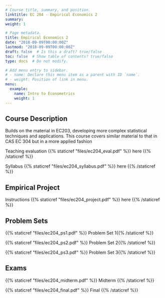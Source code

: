 ```yaml
---
# Course title, summary, and position.
linktitle: EC 204 - Empirical Economics 2
summary: 
weight: 1

# Page metadata.
title: Empirical Economics 2
date: "2018-09-09T00:00:00Z"
lastmod: "2018-09-09T00:00:00Z"
draft: false  # Is this a draft? true/false
toc: false  # Show table of contents? true/false
type: docs  # Do not modify.

# Add menu entry to sidebar.
# - name: Declare this menu item as a parent with ID `name`.
# - weight: Position of link in menu.
menu:
  example:
    name: Intro to Econometrics
    weight: 1
---
```


## Course Description

Builds on the material in EC203, developing more complex statistical techniques and applications. This course covers similar material to that in CAS EC 304 but in a more applied fashion

Teaching evaluation {{% staticref "files/ec204_eval.pdf" %}} here {{% /staticref %}}  

Syllabus {{% staticref "files/ec204_syllabus.pdf" %}} here {{% /staticref %}}

## Empirical Project

Instructions {{% staticref "files/ec204_project.pdf" %}} here {{% /staticref %}}


## Problem Sets

{{% staticref "files/ec204_ps1.pdf" %}} Problem Set 1{{% /staticref %}}

{{% staticref "files/ec204_ps2.pdf" %}} Problem Set 2{{% /staticref %}}

{{% staticref "files/ec204_ps3.pdf" %}} Problem Set 3{{% /staticref %}}


## Exams

{{% staticref "files/ec204_midterm.pdf" %}} Midterm {{% /staticref %}}

{{% staticref "files/ec204_final.pdf" %}} Final {{% /staticref %}}
